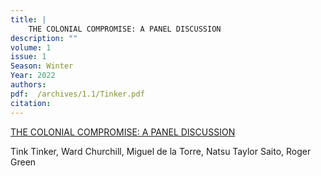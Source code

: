```yaml
---
title: |
    THE COLONIAL COMPROMISE: A PANEL DISCUSSION
description: ""
volume: 1
issue: 1
Season: Winter
Year: 2022
authors: 
pdf:  /archives/1.1/Tinker.pdf
citation: 
---
```

[THE COLONIAL COMPROMISE: A PANEL DISCUSSION](http://journal.thenewpolis.com/archives/1.1/Tinker.pdf)

Tink Tinker, Ward Churchill, Miguel de la Torre, Natsu Taylor Saito, Roger Green